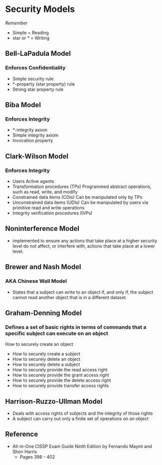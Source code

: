 # Security Models

*Remember*
* Simple = Reading
* star or * = Writing

## Bell-LaPadula Model
### Enforces Confidentiality
* Simple security rule
* *-property (star property) rule
* Strong star property rule

## Biba Model
### Enforces Integrity
* *-integrity axiom
* Simple integrity axiom
* Invocation property

## Clark-Wilson Model
### Enforces Integrity
* Users Active agents
* Transformation procedures (TPs) Programmed abstract operations, such as read, write, and modify
* Constrained data items (CDIs) Can be manipulated only by TPs
* Unconstrained data items (UDIs) Can be manipulated by users via primitive read and write operations
* Integrity verification procedures (IVPs)

## Noninterference Model
* implemented to ensure any actions that take place at a higher security level do not affect, or interfere with, actions that take place at a lower level.

## Brewer and Nash Model
### AKA Chinese Wall Model
* States that a subject can write to an object if, and only if, the subject cannot read another object that is in a different dataset.

## Graham-Denning Model
### Defines a set of basic rights in terms of commands that a specific subject can execute on an object
How to securely create an object
*	 How to securely create a subject
*	 How to securely delete an object
*	 How to securely delete a subject
*	 How to securely provide the read access right
*	 How to securely provide the grant access right
*	 How to securely provide the delete access right
*	 How to securely provide transfer access rights

## Harrison-Ruzzo-Ullman Model
* Deals with access rights of subjects and the integrity of those rights
* A subject can carry out only a finite set of operations on an object

## Reference
* All-in-One CISSP Exam Guide Ninth Edition by Fernando Maymi and Shon Harris
   * Pages 398 - 402
